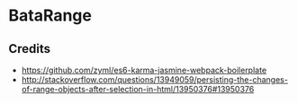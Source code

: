 # BataRange


## Credits
* https://github.com/zyml/es6-karma-jasmine-webpack-boilerplate
* http://stackoverflow.com/questions/13949059/persisting-the-changes-of-range-objects-after-selection-in-html/13950376#13950376
